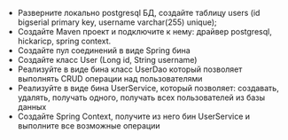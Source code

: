 - Разверните локально postgresql БД, создайте таблицу users (id bigserial primary key, username varchar(255) unique);
- Создайте Maven проект и подключите к нему: драйвер postgresql, hickaricp, spring context.
- Создайте пул соединений в виде Spring бина
- Создайте класс User (Long id, String username)
- Реализуйте в виде бина класс UserDao который позволяет выполнять CRUD операции над пользователями
- Реализуйте в виде бина UserService, который позволяет: создавать, удалять, получать одного, получать всех пользователей из базы данных
- Создайте Spring Context, получите из него бин UserService и выполните все возможные операции